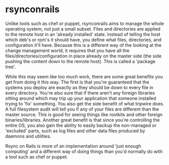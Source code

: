 rsynconrails
============

Unlike tools such as chef or puppet, rsynconrails aims to manage the whole operating system, not just a small subset.  Files and directories are applied to the remote host in an 'already installed' state.  Instead of telling the host which deb's or rpm's it should have, you define what files, directories, and configuration it'll have.  Because this is a different way of the looking at the change management world, it requires that you have all the files/directories/configuration in place already on the master side (the side pushing the content down to the remote host).  This is called a 'package tree'.

While this may seem like too much work, there are some great benefits you get from doing it this way.  The first is that you're guaranteed that the systems you deploy are exactly as they should be down to every file in every directory.  You're also sure that if there aren't any foreign libraries sitting around which may trip up your application that someone installed trying to 'fix' something.  You also get the side benefit of what tripwire does.  A full filesystem audit will tell you if any of your files are different than the master source.  This is good for seeing things like rootkits and other foreign binaries/libraries.  Another great benefit is that since you're controlling the entire OS, you also gain the ability to easily backup the non-managed or 'excluded' parts, such as log files and other data files produced by daemons and utilities.

Rsync on Rails is more of an implementation around 'just enough computing' and a different way of doing things than you'd normally do with a tool such as chef or puppet.
